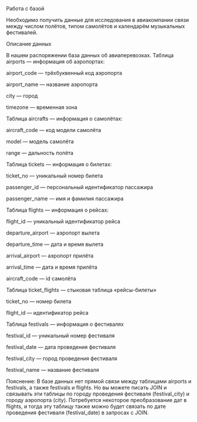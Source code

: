 Работа с базой

Необходимо получить данные для исследования в авиакомпании связи между числом полётов, типом самолётов и календарём музыкальных фестивалей. 

Описание данных

В нашем распоряжении база данных об авиаперевозках.
Таблица airports — информация об аэропортах:

airport_code — трёхбуквенный код аэропорта

airport_name — название аэропорта

city — город

timezone — временная зона

Таблица aircrafts — информация о самолётах:

aircraft_code — код модели самолёта

model — модель самолёта

range — дальность полёта

Таблица tickets — информация о билетах:

ticket_no — уникальный номер билета

passenger_id — персональный идентификатор пассажира

passenger_name — имя и фамилия пассажира

Таблица flights — информация о рейсах:

flight_id — уникальный идентификатор рейса

departure_airport — аэропорт вылета

departure_time — дата и время вылета

arrival_airport — аэропорт прилёта

arrival_time — дата и время прилёта

aircraft_code — id самолёта

Таблица ticket_flights — стыковая таблица «рейсы-билеты»

ticket_no — номер билета

flight_id — идентификатор рейса

Таблица festivals — информация о фестивалях

festival_id — уникальный номер фестиваля

festival_date — дата проведения фестиваля

festival_city — город проведения фестиваля

festival_name — название фестиваля


Пояснение: В базе данных нет прямой связи между таблицами airports и festivals, а также festivals и flights. Но вы можете писать JOIN и связывать эти таблицы по городу проведения фестиваля (festival_city) и городу аэропорта (city). Потребуется некоторое преобразование дат в flights, и тогда эту таблицу также можно будет связать по дате проведения фестиваля (festival_date) в запросах с JOIN.

